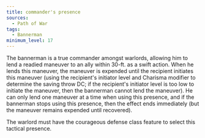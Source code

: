 ```yaml
---
title: commander's presence
sources:
  - Path of War
tags:
  - Bannerman
minimum_level: 17
---
```


The bannerman is a true commander amongst warlords, allowing him to lend a readied maneuver to an ally within 30-ft. as a swift action. When he lends this maneuver, the maneuver is expended until the recipient initiates this maneuver (using the recipient's initiator level and Charisma modifier to determine the saving throw DC; if the recipient's initiator level is too low to initiate the maneuver, then the bannerman cannot lend the maneuver). He can only lend one maneuver at a time when using this presence, and if the bannerman stops using this presence, then the effect ends immediately (but the maneuver remains expended until recovered).

The warlord must have the courageous defense class feature to select this tactical presence.
